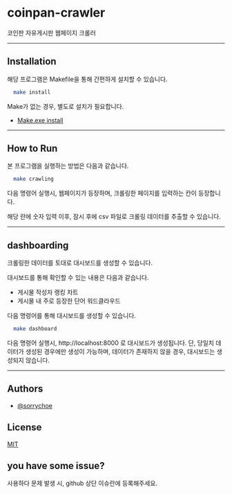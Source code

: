 # coinpan-crawler

코인판 자유게시판 웹페이지 크롤러

---

## Installation

해당 프로그램은 Makefile을 통해 간편하게 설치할 수 있습니다.

```bash
  make install
```

Make가 없는 경우, 별도로 설치가 필요합니다.
- [Make.exe install](https://gnuwin32.sourceforge.net/packages/make.htm)

---

## How to Run

본 프로그램을 실행하는 방법은 다음과 같습니다.


```bash
  make crawling
```

다음 명령어 실행시, 웹페이지가 등장하며, 크롤링한 페이지를 입력하는 칸이 등장합니다.

해당 란에 숫자 입력 이후, 잠시 후에 csv 파일로 크롤링 데이터를 추출할 수 있습니다.

---

## dashboarding

크롤링한 데이터를 토대로 대시보드를 생성할 수 있습니다.

대시보드를 통해 확인할 수 있는 내용은 다음과 같습니다.

- 게시물 작성자 랭킹 차트
- 게시물 내 주로 등장한 단어 워드클라우드

다음 명령어를 통해 대시보드를 생성할 수 있습니다.

```bash
  make dashboard
```

다음 명령어 실행시, http://localhost:8000 로 대시보드가 생성됩니다.
단, 당일치 데이터가 생성된 경우에만 생성이 가능하며, 데이터가 존재하지 않을 경우, 대시보드는 생성되지 않습니다.

---

## Authors

- [@sorrychoe](https://www.github.com/sorrychoe)

## License

[MIT](https://choosealicense.com/licenses/mit/)

## you have some issue?

사용하다 문제 발생 시, github 상단 이슈란에 등록해주세요.
